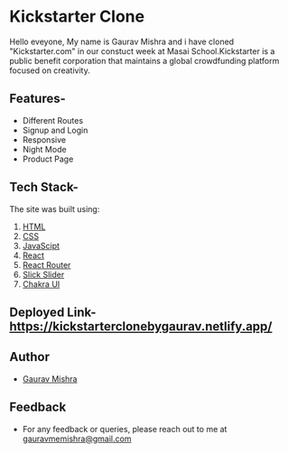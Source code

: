 # Kickstarter Clone

Hello eveyone, My name is Gaurav Mishra and i have cloned "Kickstarter.com" in our constuct week at Masai School.Kickstarter is a public benefit corporation that maintains a global crowdfunding platform focused on creativity. 

## Features- 

* Different Routes
* Signup and Login
* Responsive
* Night Mode
* Product Page


## Tech Stack- 

The site was built using:
1. [HTML](https://developer.mozilla.org/en-US/docs/Web/HTML)
2. [CSS](https://developer.mozilla.org/en-US/docs/Web/CSS)
3. [JavaScipt](https://developer.mozilla.org/en-US/docs/Web/JavaScript)
4. [React](https://reactjs.org/)
5. [React Router](https://reactrouter.com/)
6. [Slick Slider](https://kenwheeler.github.io/slick/)
7. [Chakra UI](https://chakra-ui.com/)

## Deployed Link- https://kickstarterclonebygaurav.netlify.app/

## Author

* [Gaurav Mishra](https://www.linkedin.com/in/gaurav-mishra-435814a8/)

## Feedback

* For any feedback or queries, please reach out to me at gauravmemishra@gmail.com
